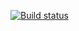 [![Build status](https://ci.appveyor.com/api/projects/status/inpyau7btna629er?svg=true)](https://ci.appveyor.com/project/slet113/homework-rest)
